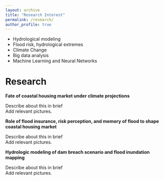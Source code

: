 ```yaml
---
layout: archive
title: "Research Interest"
permalink: /research/
author_profile: true
---
```

* Hydrological modeling
* Flood risk, hydrological extremes
* Climate Change
* Big data analysis
* Machine Learning and Neural Networks


Research
======
**Fate of coastal housing market under climate projections**

Describe about this in brief <br>
Add relevant pictures.

**Role of flood insurance, risk perception, and memory of flood to shape coastal housing market**

Describe about this in brief <br>
Add relevant pictures.

**Hydrologic modeling of dam breach scenario and flood inundation mapping**

Describe about this in brief <br>
Add relevant pictures.


